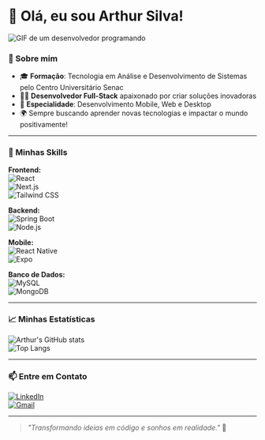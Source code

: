 # 👋 Olá, eu sou Arthur Silva!  

![GIF de um desenvolvedor programando](https://media.giphy.com/media/qgQUggAC3Pfv687qPC/giphy.gif)  

### 🌟 Sobre mim  
- 🎓 **Formação**: Tecnologia em Análise e Desenvolvimento de Sistemas pelo Centro Universitário Senac  
- 👨‍💻 **Desenvolvedor Full-Stack** apaixonado por criar soluções inovadoras  
- 📱 **Especialidade**: Desenvolvimento Mobile, Web e Desktop  
- 🌍 Sempre buscando aprender novas tecnologias e impactar o mundo positivamente!  

---

### 🚀 Minhas Skills  
**Frontend:**  
![React](https://img.shields.io/badge/React-%2300D9FF.svg?style=for-the-badge&logo=react&logoColor=white)  
![Next.js](https://img.shields.io/badge/Next.js-%23000000.svg?style=for-the-badge&logo=next.js&logoColor=white)  
![Tailwind CSS](https://img.shields.io/badge/TailwindCSS-%2338B2AC.svg?style=for-the-badge&logo=tailwind-css&logoColor=white)

**Backend:**  
![Spring Boot](https://img.shields.io/badge/Spring_Boot-%236DB33F.svg?style=for-the-badge&logo=spring&logoColor=white)  
![Node.js](https://img.shields.io/badge/Node.js-%2343853D.svg?style=for-the-badge&logo=node.js&logoColor=white)

**Mobile:**  
![React Native](https://img.shields.io/badge/React_Native-%2300D9FF.svg?style=for-the-badge&logo=react&logoColor=white)  
![Expo](https://img.shields.io/badge/Expo-%23000000.svg?style=for-the-badge&logo=expo&logoColor=white)

**Banco de Dados:**  
![MySQL](https://img.shields.io/badge/MySQL-%234479A1.svg?style=for-the-badge&logo=mysql&logoColor=white)  
![MongoDB](https://img.shields.io/badge/MongoDB-%2347A248.svg?style=for-the-badge&logo=mongodb&logoColor=white)  

---

### 📈 Minhas Estatísticas  
![Arthur's GitHub stats](https://github-readme-stats.vercel.app/api?username=ArthurBerdusco&show_icons=true&theme=radical)  
![Top Langs](https://github-readme-stats.vercel.app/api/top-langs/?username=ArthurBerdusco&layout=compact&theme=radical)

---

### 📫 Entre em Contato  
[![LinkedIn](https://img.shields.io/badge/LinkedIn-%230077B5.svg?style=for-the-badge&logo=linkedin&logoColor=white)](https://www.linkedin.com/in/seu-linkedin)  
[![Gmail](https://img.shields.io/badge/Gmail-%23D14836.svg?style=for-the-badge&logo=gmail&logoColor=white)](mailto:seuemail@email.com)  

---

> _"Transformando ideias em código e sonhos em realidade."_ 🌟  
